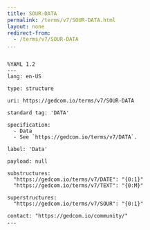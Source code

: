 ```yaml
---
title: SOUR-DATA
permalink: /terms/v7/SOUR-DATA.html
layout: none
redirect-from:
  - /terms/v7/SOUR-DATA
...
```


```

%YAML 1.2
---
lang: en-US

type: structure

uri: https://gedcom.io/terms/v7/SOUR-DATA

standard tag: 'DATA'

specification:
  - Data
  - See `https://gedcom.io/terms/v7/DATA`.

label: 'Data'

payload: null

substructures:
  "https://gedcom.io/terms/v7/DATE": "{0:1}"
  "https://gedcom.io/terms/v7/TEXT": "{0:M}"

superstructures:
  "https://gedcom.io/terms/v7/SOUR": "{0:1}"

contact: "https://gedcom.io/community/"
...

```
